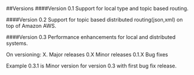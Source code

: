 ##Versions
####Version 0.1 
Support for local type and topic based routing.

####Version 0.2
Support for topic based distributed routing(json,xml) on top of Amazon AWS. 

####Version 0.3
Performance enhancements for local and distributed systems.

On versioning:
X. Major releases
0.X Minor releases
0.1.X Bug fixes

Example 0.3.1 is Minor version for version 0.3 with first bug fix release.
